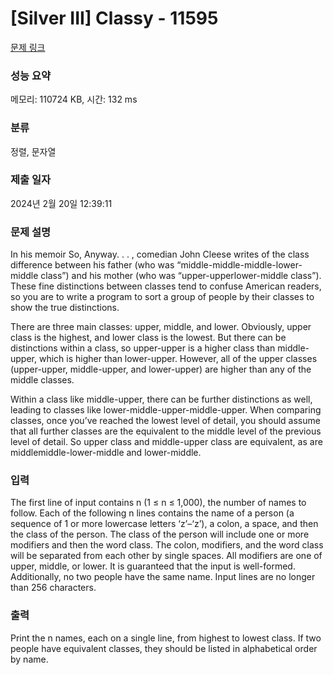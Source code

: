 # [Silver III] Classy - 11595 

[문제 링크](https://www.acmicpc.net/problem/11595) 

### 성능 요약

메모리: 110724 KB, 시간: 132 ms

### 분류

정렬, 문자열

### 제출 일자

2024년 2월 20일 12:39:11

### 문제 설명

<p>In his memoir So, Anyway. . . , comedian John Cleese writes of the class difference between his father (who was “middle-middle-middle-lower-middle class”) and his mother (who was “upper-upperlower-middle class”). These fine distinctions between classes tend to confuse American readers, so you are to write a program to sort a group of people by their classes to show the true distinctions.</p>

<p>There are three main classes: upper, middle, and lower. Obviously, upper class is the highest, and lower class is the lowest. But there can be distinctions within a class, so upper-upper is a higher class than middle-upper, which is higher than lower-upper. However, all of the upper classes (upper-upper, middle-upper, and lower-upper) are higher than any of the middle classes.</p>

<p>Within a class like middle-upper, there can be further distinctions as well, leading to classes like lower-middle-upper-middle-upper. When comparing classes, once you’ve reached the lowest level of detail, you should assume that all further classes are the equivalent to the middle level of the previous level of detail. So upper class and middle-upper class are equivalent, as are middlemiddle-lower-middle and lower-middle.</p>

### 입력 

 <p>The first line of input contains n (1 ≤ n ≤ 1,000), the number of names to follow. Each of the following n lines contains the name of a person (a sequence of 1 or more lowercase letters ‘z’–‘z’), a colon, a space, and then the class of the person. The class of the person will include one or more modifiers and then the word class. The colon, modifiers, and the word class will be separated from each other by single spaces. All modifiers are one of upper, middle, or lower. It is guaranteed that the input is well-formed. Additionally, no two people have the same name. Input lines are no longer than 256 characters.</p>

### 출력 

 <p>Print the n names, each on a single line, from highest to lowest class. If two people have equivalent classes, they should be listed in alphabetical order by name.</p>

